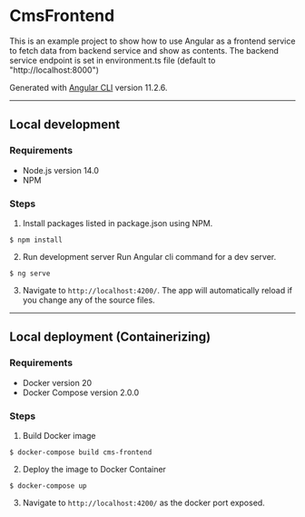 # CmsFrontend

This is an example project to show how to use Angular as a frontend service to fetch data from backend service and show as contents. 
The backend service endpoint is set in environment.ts file (default to "http://localhost:8000")

Generated with [Angular CLI](https://github.com/angular/angular-cli) version 11.2.6.

<hr />

## Local development 
### Requirements
- Node.js version 14.0
- NPM

### Steps
1. Install packages listed in package.json using NPM.
```
$ npm install 
```
2. Run development server
Run Angular cli command for a dev server. 
```
$ ng serve
```
3. Navigate to `http://localhost:4200/`. The app will automatically reload if you change any of the source files.

<hr />

## Local deployment (Containerizing)
### Requirements
- Docker version 20
- Docker Compose version 2.0.0

### Steps
1. Build Docker image 
```
$ docker-compose build cms-frontend
```
2. Deploy the image to Docker Container
 ```
$ docker-compose up
```
3. Navigate to `http://localhost:4200/` as the docker port exposed. 


